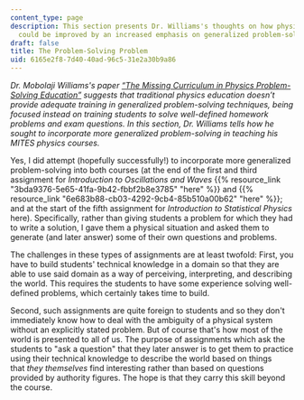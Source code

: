 ```yaml
---
content_type: page
description: This section presents Dr. Williams's thoughts on how physics teaching
  could be improved by an increased emphasis on generalized problem-solving.
draft: false
title: The Problem-Solving Problem
uid: 6165e2f8-7d40-40ad-96c5-31e2a30b9a86
---
```

*Dr. Mobolaji Williams's paper* [*“The Missing Curriculum in Physics Problem-Solving Education”*](http://mowillia.github.io/documents/springer_missing_curriculum.pdf) *suggests that traditional physics education doesn’t provide adequate training in generalized problem-solving techniques, being focused instead on training students to solve well-defined homework problems and exam questions. In this section, Dr. Williams tells how he sought to incorporate more generalized problem-solving in teaching his MITES physics courses.*

Yes, I did attempt (hopefully successfully!) to incorporate more generalized problem-solving into both courses (at the end of the first and third assignment for *Introduction to Oscillations and Waves* {{% resource_link "3bda9376-5e65-41fa-9b42-fbbf2b8e3785" "here" %}} and {{% resource_link "6e683b88-cb03-4292-9cb4-85b510a00b62" "here" %}}; and at the start of the fifth assignment for *Introduction to Statistical Physics* here). Specifically, rather than giving students a problem for which they had to write a solution, I gave them a physical situation and asked them to generate (and later answer) some of their own questions and problems. 

The challenges in these types of assignments are at least twofold: First, you have to build students' technical knowledge in a domain so that they are able to use said domain as a way of perceiving, interpreting, and describing the world. This requires the students to have some experience solving well-defined problems, which certainly takes time to build.

Second, such assignments are quite foreign to students and so they don't immediately know how to deal with the ambiguity of a physical system without an explicitly stated problem. But of course that's how most of the world is presented to all of us. The purpose of assignments which ask the students to "ask a question" that they later answer is to get them to practice using their technical knowledge to describe the world based on things that *they themselves* find interesting rather than based on questions provided by authority figures. The hope is that they carry this skill beyond the course.